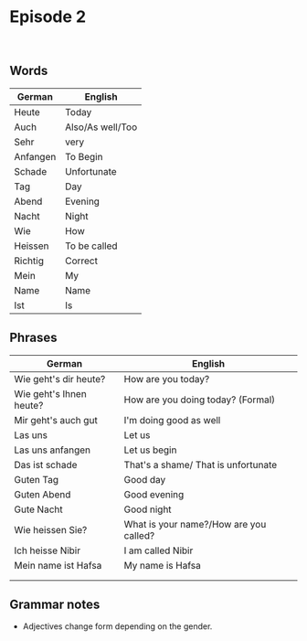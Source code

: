 # Episode 2

<br>

## Words
|German|English|
|---|---|
|Heute|Today|
|Auch|Also/As well/Too|
|Sehr|very|
|Anfangen|To Begin|
|Schade|Unfortunate|
|Tag|Day|
|Abend|Evening|
|Nacht|Night|
|Wie|How|
|Heissen|To be called|
|Richtig|Correct|
|Mein|My|
|Name|Name|
|Ist|Is|


## Phrases
|German|English|
|---|---|
|Wie geht's dir heute?|How are you today?|
|Wie geht's Ihnen heute?|How are you doing today? (Formal)|
|Mir geht's auch gut|I'm doing good as well|
|Las uns|Let us|
|Las uns anfangen|Let us begin|
|Das ist schade|That's a shame/ That is unfortunate|
|Guten Tag|Good day|
|Guten Abend|Good evening|
|Gute Nacht|Good night|
|Wie heissen Sie?|What is your name?/How are you called?|
|Ich heisse Nibir|I am called Nibir|
|Mein name ist Hafsa|My name is Hafsa|
|||
|||


## Grammar notes
- Adjectives change form depending on the gender.